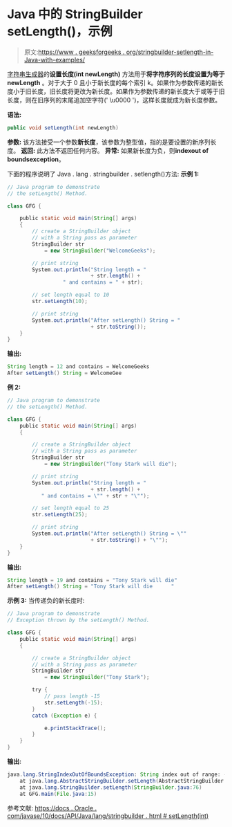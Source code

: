 # Java 中的 StringBuilder setLength()，示例

> 原文:[https://www . geeksforgeeks . org/stringbuilder-setlength-in-Java-with-examples/](https://www.geeksforgeeks.org/stringbuilder-setlength-in-java-with-examples/)

[字符串生成器](https://www.geeksforgeeks.org/string-vs-stringbuilder-vs-stringbuffer-in-java/)的**设置长度(int newLength)** 方法用于**将字符序列的长度设置为等于 newLength** 。对于大于 0 且小于新长度的每个索引 k。如果作为参数传递的新长度小于旧长度，旧长度将更改为新长度。如果作为参数传递的新长度大于或等于旧长度，则在旧序列的末尾追加空字符(' \u0000 ')，这样长度就成为新长度参数。

**语法:**

```java
public void setLength(int newLength)
```

**参数:**
该方法接受一个参数**新长度**，该参数为整型值，指的是要设置的新序列长度。
**返回:**
此方法不返回任何内容。
**异常:**
如果新长度为负，则**indexout of boundsexception**。

下面的程序说明了 Java . lang . stringbuilder . setlength()方法:
**示例 1:**

```java
// Java program to demonstrate
// the setLength() Method.

class GFG {

    public static void main(String[] args)
    {
        // create a StringBuilder object
        // with a String pass as parameter
        StringBuilder str
            = new StringBuilder("WelcomeGeeks");

        // print string
        System.out.println("String length = "
                           + str.length() + 
                  " and contains = " + str);

        // set length equal to 10
        str.setLength(10);

        // print string
        System.out.println("After setLength() String = "
                           + str.toString());
    }
}
```

**输出:**

```java
String length = 12 and contains = WelcomeGeeks
After setLength() String = WelcomeGee

```

**例 2:**

```java
// Java program to demonstrate
// the setLength() Method.

class GFG {
    public static void main(String[] args)
    {

        // create a StringBuilder object
        // with a String pass as parameter
        StringBuilder str
            = new StringBuilder("Tony Stark will die");

        // print string
        System.out.println("String length = "
                           + str.length() + 
           " and contains = \"" + str + "\"");

        // set length equal to 25
        str.setLength(25);

        // print string
        System.out.println("After setLength() String = \""
                           + str.toString() + "\"");
    }
}
```

**输出:**

```java
String length = 19 and contains = "Tony Stark will die"
After setLength() String = "Tony Stark will die      "

```

**示例 3:** 当传递负的新长度时:

```java
// Java program to demonstrate
// Exception thrown by the setLength() Method.

class GFG {
    public static void main(String[] args)
    {

        // create a StringBuilder object
        // with a String pass as parameter
        StringBuilder str
            = new StringBuilder("Tony Stark");

        try {
            // pass length -15
            str.setLength(-15);
        }
        catch (Exception e) {

            e.printStackTrace();
        }
    }
}
```

**输出:**

```java
java.lang.StringIndexOutOfBoundsException: String index out of range: -15
    at java.lang.AbstractStringBuilder.setLength(AbstractStringBuilder.java:207)
    at java.lang.StringBuilder.setLength(StringBuilder.java:76)
    at GFG.main(File.java:15)

```

参考文献:
[https://docs . Oracle . com/javase/10/docs/API/Java/lang/stringbuilder . html # setLength(int)](https://docs.oracle.com/javase/10/docs/api/java/lang/StringBuilder.html#setLength(int))